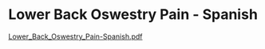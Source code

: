 # Lower Back Oswestry Pain - Spanish

[Lower_Back_Oswestry_Pain-Spanish.pdf](Lower%20Back%20Oswestry%20Pain%20-%20Spanish%20ceb23f172ce04ece88ed6d2da2650df4/Lower_Back_Oswestry_Pain-Spanish.pdf)